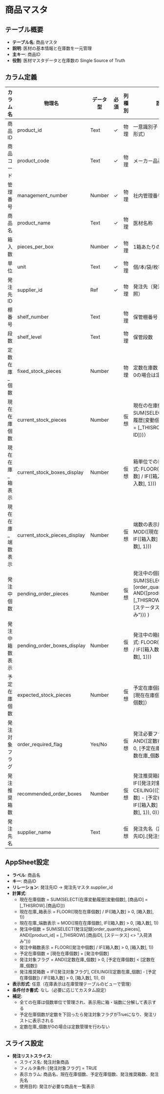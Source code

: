 # 商品マスタ

## テーブル概要
- **テーブル名**: 商品マスタ
- **説明**: 医材の基本情報と在庫数を一元管理
- **主キー**: 商品ID
- **役割**: 医材マスタデータと在庫数の Single Source of Truth

## カラム定義

| カラム名 | 物理名 | データ型 | 必須 | 列種別 | 説明 |
|---------|--------|----------|------|--------|------|
| 商品ID | product_id | Text | ✓ | 物理 | 一意識別子（PRD-XXX形式） |
| 商品コード | product_code | Text | ✓ | 物理 | メーカー品番 |
| 管理番号 | management_number | Number | ✓ | 物理 | 社内管理番号 |
| 商品名 | product_name | Text | ✓ | 物理 | 医材名称 |
| 箱入数 | pieces_per_box | Number | ✓ | 物理 | 1箱あたりの個数 |
| 単位 | unit | Text | ✓ | 物理 | 個/本/袋/枚等 |
| 発注先ID | supplier_id | Ref | ✓ | 物理 | 発注先（発注先マスタ参照） |
| 棚番号 | shelf_number | Text | | 物理 | 保管棚番号 |
| 段数 | shelf_level | Text | | 物理 | 保管段数 |
| 定数在庫_個数 | fixed_stock_pieces | Number | | 物理 | 定数在庫数（個数単位、0の場合は定数管理なし） |
| 現在在庫個数 | current_stock_pieces | Number | | 仮想 | 現在の在庫個数（計算式: SUM(SELECT(在庫変動履歴[変動個数], [商品ID] = [_THISROW].[商品ID]))） |
| 現在在庫_箱表示 | current_stock_boxes_display | Number | | 仮想 | 箱単位での表示用（計算式: FLOOR([現在在庫個数] / IF([箱入数] > 0, [箱入数], 1))) |
| 現在在庫_端数表示 | current_stock_pieces_display | Number | | 仮想 | 端数の表示用（計算式: MOD([現在在庫個数], IF([箱入数] > 0, [箱入数], 1))) |
| 発注中個数 | pending_order_pieces | Number | | 仮想 | 発注中の個数（計算式: SUM(SELECT(発注記録[order_quantity_pieces], AND([product_id] = [_THISROW].[商品ID], [ステータス] <> "入荷済み"))) ) |
| 発注中箱数表示 | pending_order_boxes_display | Number | | 仮想 | 発注中の箱数表示（計算式: FLOOR([発注中個数] / IF([箱入数] > 0, [箱入数], 1))) |
| 予定在庫個数 | expected_stock_pieces | Number | | 仮想 | 予定在庫個数（計算式: [現在在庫個数] + [発注中個数]） |
| 発注対象フラグ | order_required_flag | Yes/No | | 仮想 | 発注必要フラグ（計算式: AND([定数在庫_個数] > 0, [予定在庫個数] < [定数在庫_個数])） |
| 発注推奨箱数 | recommended_order_boxes | Number | | 仮想 | 発注推奨箱数（計算式: IF([発注対象フラグ], CEILING(([定数在庫_個数] - [予定在庫個数]) / IF([箱入数] > 0, [箱入数], 1)), 0)） |
| 発注先名 | supplier_name | Text | | 仮想 | 発注先名（計算式: [発注先ID].[発注先名]） |

## AppSheet設定
- **ラベル**: 商品名
- **キー**: 商品ID
- **リレーション**: 発注先ID → 発注先マスタ.supplier_id
- **計算式**:
  - 現在在庫個数 = SUM(SELECT(在庫変動履歴[変動個数], [商品ID] = [_THISROW].[商品ID]))
  - 現在在庫_箱表示 = FLOOR([現在在庫個数] / IF([箱入数] > 0, [箱入数], 1))
  - 現在在庫_端数表示 = MOD([現在在庫個数], IF([箱入数] > 0, [箱入数], 1))
  - 発注中個数 = SUM(SELECT(発注記録[order_quantity_pieces], AND([product_id] = [_THISROW].[商品ID], [ステータス] <> "入荷済み")))
  - 発注中箱数表示 = FLOOR([発注中個数] / IF([箱入数] > 0, [箱入数], 1))
  - 予定在庫個数 = [現在在庫個数] + [発注中個数]
  - 発注対象フラグ = AND([定数在庫_個数] > 0, [予定在庫個数] < [定数在庫_個数])
  - 発注推奨箱数 = IF([発注対象フラグ], CEILING(([定数在庫_個数] - [予定在庫個数]) / IF([箱入数] > 0, [箱入数], 1)), 0)
- **表示形式**: 任意（在庫表示は在庫管理テーブルのビューで管理）
- **条件付き書式**: なし（必要に応じてカスタム設定）
- **補足**:
  - 全ての在庫は個数単位で管理され、表示用に箱・端数に分解して表示する
  - 予定在庫個数が定数を下回ったら発注対象フラグがTrueになり、発注リストに表示される
  - 定数在庫_個数が0の場合は定数管理を行わない

## スライス設定
- **発注リストスライス**:
  - スライス名: 発注対象商品
  - フィルタ条件: [発注対象フラグ] = TRUE
  - 表示カラム: 商品名、現在在庫個数、予定在庫個数、発注推奨箱数、発注先名
  - 使用目的: 発注が必要な商品を一覧表示
